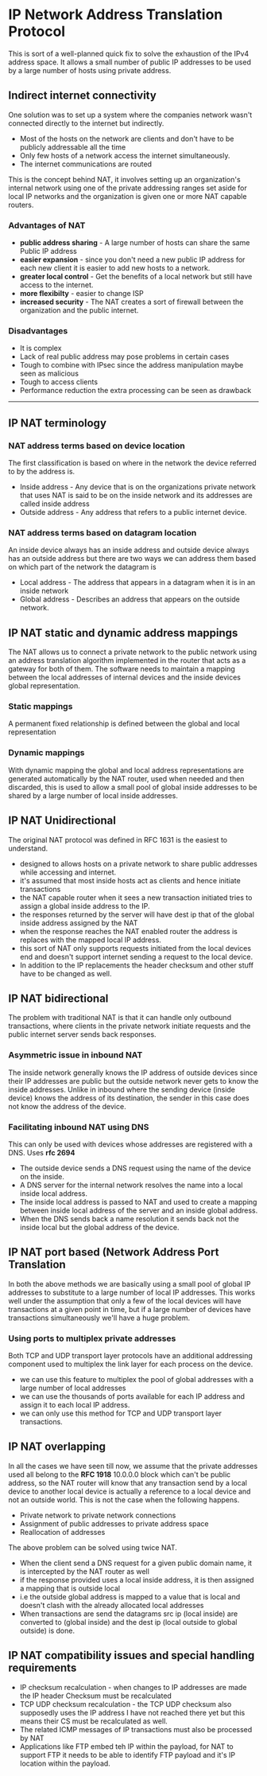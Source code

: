 # IP Network Address Translation Protocol

This is sort of a well-planned quick fix to solve the exhaustion of the IPv4 address space.
It allows a small number of public IP addresses to be used by a large number of hosts using 
private address.

## Indirect internet connectivity

One solution was to set up a system where the companies network wasn't connected directly to
the internet but indirectly.
* Most of the hosts on the network are clients and don't have to be publicly addressable all the time
* Only few hosts of a network access the internet simultaneously.
* The internet communications are routed

This is the concept behind NAT, it involves setting up an organization's internal network 
using one of the private addressing ranges set aside for local IP networks and the
organization is given one or more NAT capable routers.

### Advantages of NAT

* __public address sharing__ - A large number of hosts can share the same Public IP address
* __easier expansion__	     - since you don't need a new public IP address for each new client it is easier to add new hosts to a network.
* __greater local control__  - Get the benefits of a local network but still have access to the internet.
* __more flexibilty__	     - easier to change ISP
* __increased security__     - The NAT creates a sort of firewall between the organization and the public internet.


### Disadvantages

* It is complex
* Lack of real public address may pose problems in certain cases
* Tough to combine with IPsec since the address manipulation maybe seen as malicious
* Tough to access clients
* Performance reduction the extra processing can be seen as drawback

--- 

## IP NAT terminology

### NAT address terms based on device location

The first classification is based on where in the network the device referred to by the address is.
* Inside address - Any device that is on the organizations private network that uses NAT is said to be on the inside network and its addresses are called inside address
* Outside address - Any address that refers to a public internet device.

### NAT address terms based on datagram location

An inside device always has an inside address and outside device always has an outside 
address but there are two ways we can address them based on which part of the network the
datagram is 

* Local address - The address that appears in a datagram when it is in an inside network
* Global address - Describes an address that appears on the outside network.

## IP NAT static and dynamic address mappings

The NAT allows us to connect a private network to the public network using an address 
translation algorithm implemented in the router that acts as a gateway for both of them.
The software needs to maintain a mapping between the local addresses of internal devices and 
the inside devices global representation.

### Static mappings

A permanent fixed relationship is defined between the global and local representation 

### Dynamic mappings

With dynamic mapping the global and local address representations are generated automatically
by the NAT router, used when needed and then discarded, this is used to allow a small pool of
global inside addresses to be shared by a large number of local inside addresses.

## IP NAT Unidirectional 

The original NAT protocol was defined in RFC 1631 is the easiest to understand.
* designed to allows hosts on a private network to share public addresses while accessing and internet.
* it's assumed that most inside hosts act as clients and hence initiate transactions
* the NAT capable router when it sees a new transaction initiated tries to assign a global inside address to the IP.
* the responses returned by the server will have dest ip that of the global inside address assigned by the NAT
* when the response reaches the NAT enabled router the address is replaces with the mapped local IP address.
* this sort of NAT only supports requests initiated from the local devices end and doesn't support internet sending a request to the local device.
* In addition to the IP replacements the header checksum and other stuff have to be changed as well.

## IP NAT bidirectional

The problem with traditional NAT is that it can handle only outbound transactions, where 
clients in the private network initiate requests and the public internet server sends back
responses. 

### Asymmetric issue in inbound NAT

The inside network generally knows the IP address of outside devices since their IP addresses
are public but the outside network never gets to know the inside addresses. Unlike in inbound
where the sending device (inside device) knows the address of its destination, the sender in
this case does not know the address of the device.

### Facilitating inbound NAT using DNS 

This can only be used with devices whose addresses are registered with a DNS. Uses __rfc 2694__
* The outside device sends a DNS request using the name of the device on the inside.
* A DNS server for the internal network resolves the name into a local inside local address.
* The inside local address is passed to NAT and used to create a mapping between inside local address of the server and an inside global address.
* When the DNS sends back a name resolution it sends back not the inside local but the global address of the device.

## IP NAT port based (Network Address Port Translation

In both the above methods we are basically using a small pool of global IP addresses to 
substitute to a large number of local IP addresses. This works well under the assumption that
only a few of the local devices will have transactions at a given point in time, but if a 
large number of devices have transactions simultaneously we'll have a huge problem.

### Using ports to multiplex private addresses

Both TCP and UDP transport layer protocols have an additional addressing component used to 
multiplex the link layer for each process on the device.

* we can use this feature to multiplex the pool of global addresses with a large number of local addresses
* we can use the thousands of ports available for each IP address and assign it to each local IP address.
* we can only use this method for TCP and UDP transport layer transactions.

## IP NAT overlapping

In all the cases we have seen till now, we assume that the private addresses used all belong
to the __RFC 1918__ 10.0.0.0  block which can't be public address, so the NAT router will 
know that any transaction send by a local device to another local device is actually a 
reference to a local device and not an outside world. This is not the case when the following happens.

* Private network to private network connections
* Assignment of public addresses to private address space
* Reallocation of addresses

The above problem can be solved using twice NAT.
* When the client send a DNS request for a given public domain name, it is intercepted by the NAT router as well
* if the response provided uses a local inside address, it is then assigned a mapping that is outside local
* i.e the outside global address is mapped to a value that is local and doesn't clash with the already allocated local addresses
* When transactions are send the datagrams src ip (local inside) are converted to (global inside) and the dest ip (local outside to global outside) is done.

## IP NAT compatibility issues and special handling requirements

* IP checksum recalculation - when changes to IP addresses are made the IP header Checksum must be recalculated
* TCP UDP checksum recalculation - the TCP UDP checksum also supposedly uses the IP address I have not reached there yet but this means their CS must be recalculated as well.
* The related ICMP messages of IP transactions must also be processed by NAT
* Applications like FTP embed teh IP within the payload, for NAT to support FTP it needs to be able to identify FTP payload and it's IP location within the payload.



